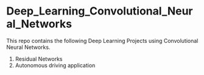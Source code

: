 # Deep_Learning_Convolutional_Neural_Networks
This repo contains the following Deep Learning Projects using Convolutional Neural Networks.
1. Residual Networks
2. Autonomous driving application
